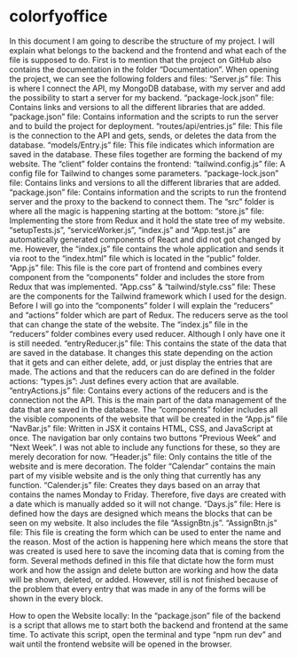 # colorfyoffice
In this document I am going to describe the structure of my project. I will explain what belongs to the backend and the frontend and what each of the file is supposed to do.
First is to mention that the project on GitHub also contains the documentation in the folder “Documentation”. When opening the project, we can see the following folders and files:
“Server.js” file: This is where I connect the API, my MongoDB database, with my server and add the possibility to start a server for my backend.
“package-lock.json” file: Contains links and versions to all the different libraries that are added.
“package.json” file: Contains information and the scripts to run the server and to build the project for deployment.
“routes/api/entries.js” file: This file is the connection to the API and gets, sends, or deletes the data from the database.
“models/Entry.js” file: This file indicates which information are saved in the database.
These files together are forming the backend of my website. The “client” folder contains the frontend: 
	“tailwind.config.js” file: A config file for Tailwind to changes some parameters.
“package-lock.json” file: Contains links and versions to all the different libraries that are added.
“package.json” file: Contains information and the scripts to run the frontend server and the proxy to the backend to connect them.
The “src” folder is where all the magic is happening starting at the bottom:
	“store.js” file: Implementing the store from Redux and it hold the state tree of my website.
“setupTests.js”, “serviceWorker.js”, “index.js” and “App.test.js” are automatically generated components of React and did not got changed by me. However, the “index.js” file contains the whole application and sends it via root to the “index.html” file which is located in the “public” folder.
“App.js” file: This file is the core part of frontend and combines every component from the “components” folder and includes the store from Redux that was implemented. 
“App.css” & “tailwind/style.css” file: These are the components for the Tailwind framework which I used for the design.
Before I will go into the “components” folder I will explain the “reducers” and “actions” folder which are part of Redux.
The reducers serve as the tool that can change the state of the website. The “index.js” file in the “reducers” folder combines every used reducer. Although I only have one it is still needed.
“entryReducer.js” file: This contains the state of the data that are saved in the database. It changes this state depending on the action that it gets and can either delete, add, or just display the entries that are made. The actions and that the reducers can do are defined in the folder actions:
“types.js”: Just defines every action that are available.
“entryActions.js” file: Contains every actions of the reducers and is the connection not the API.
This is the main part of the data management of the data that are saved in the database. The “components” folder includes all the visible components of the website that will be created in the “App.js” file
“NavBar.js” file: Written in JSX it contains HTML, CSS, and JavaScript at once. The navigation bar only contains two buttons “Previous Week” and “Next Week”. I was not able to include any functions for these, so they are merely decoration for now.
“Header.js” file: Only contains the title of the website and is mere decoration.
The folder “Calendar” contains the main part of my visible website and is the only thing that currently has any function.
“Calender.js” file: Creates they days based on an array that contains the names Monday to Friday. Therefore, five days are created with a date which is manually added so it will not change.
“Days.js” file: Here is defined how the days are designed which means the blocks that can be seen on my website. It also includes the file “AssignBtn.js”.
“AssignBtn.js” file: This file is creating the form which can be used to enter the name and the reason. Most of the action is happening here which means the store that was created is used here to save the incoming data that is coming from the form. Several methods defined in this file that dictate how the form must work and how the assign and delete button are working and how the data will be shown, deleted, or added. However, still is not finished because of the problem that every entry that was made in any of the forms will be shown in the every block.		


How to open the Website locally:
In the “package.json” file of the backend is a script that allows me to start both the backend and frontend at the same time. To activate this script, open the terminal and type “npm run dev” and wait until the frontend website will be opened in the browser.
